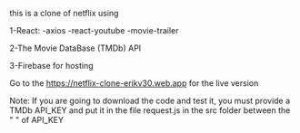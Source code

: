 this is a clone of netflix using

1-React:
-axios
-react-youtube
-movie-trailer

2-The Movie DataBase (TMDb) API

3-Firebase for hosting

Go to the https://netflix-clone-erikv30.web.app
for the live version

Note: If you are going to download the code and test it, you must provide a TMDb API_KEY and
put it in the file request.js in the src folder between the " " of API_KEY

